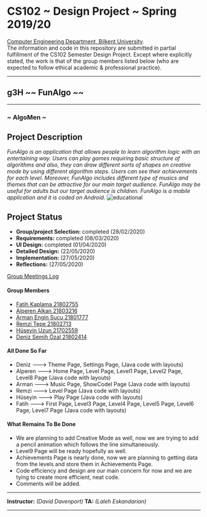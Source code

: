 
# CS102 ~ Design Project ~ Spring 2019/20
[Computer Engineering Department, Bilkent University](http://w3.cs.bilkent.edu.tr/en/).  
The information and code in this repository are submitted in partial fulfillment of the CS102 Semester Design Project. Except where explicitly stated, the work is that of the group members listed below (who are expected to follow ethical academic & professional practice).
****
## g3H ~~ FunAlgo ~~
****
### ~ AlgoMen ~

## Project Description
   _FunAlgo is an application that allows people to learn algorithm logic with an entertaining way. Users can play games requiring basic structure of algorithms and also, they can draw different sorts of shapes on creative mode by using different algorithm steps. Users can see their achievements for each level. Moreover, FunAlgo includes different type of musics and themes that can be attractive for our main target audience. FunAlgo may be useful for adults but our target audience is children. FunAlgo is a mobile application and it is coded on Android._
   ![educational](https://user-images.githubusercontent.com/63668011/83144433-025be100-a0fc-11ea-9255-cab384307156.png)

   

## Project Status
+ **Group/project Selection:** completed (28/02/2020)
+ **Requirements:** completed (08/03/2020)
+ **UI Design:** completed (01/04/2020)
+ **Detailed Design:** (22/05/2020)
+ **Implementation:** (27/05/2020)
+ **Reflections:** (27/05/2020)

[Group Meetings Log](group/meetingslog.md)
#### Group Members
- [Fatih Kaplama      21802755](group/member1_log.md)    
- [Alperen Alkan     21803216](group/member2_log.md)
- [Arman Engin Sucu   21801777](group/member3_log.md)
- [Remzi Tepe         21802713](group/member4_log.md)
- [Hüseyin Uzun       21702559](group/member5_log.md)
- [Deniz Semih Özal     21802414](group/member6_log.md)

#### All Done So Far
+ Deniz ---> Theme Page, Settings Page, (Java code with layouts)
+ Alperen ---> Home Page, Level Page, Level1 Page, Level2 Page, Level8 Page (Java code with layouts)
+ Arman ---> Music Page, ShowCodeI Page (Java code with layouts)
+ Remzi ---> Level Page (Java code with layouts)
+ Hüseyin ---> Play Page (Java code with layouts)
+ Fatih ---> First Page, Level3 Page, Level4 Page, Level5 Page, Level6 Page, Level7 Page (Java code with layouts)

#### What Remains To Be Done
+ We are planning to add Creative Mode as well, now we are trying to add a pencil animation
which follows the line simultaneously. 
+ Level9 Page will be ready hopefully as well.
+ Achievements Page is nearly done, now we are planning to getting data from the levels and store them
in Achievements Page.
+ Code efficiency and design are our main concern for now and we are tying to create more efficient, neat code.
+ Comments will be added.


****
**Instructor:** _(David Davenport)_   **TA:**  _(Laleh Eskandarian)_
****
